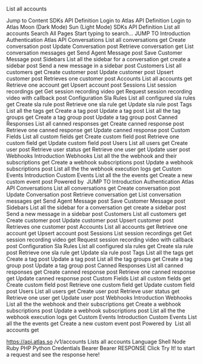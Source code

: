 List all accounts


















































































































































































Jump to Content
SDKs
API Definition
Login to Atlas
API Definition
Login to Atlas
Moon (Dark Mode)
Sun (Light Mode)
SDKs
API Definition
List all accounts
Search
All
Pages
Start
 typing to search…
JUMP TO
Introduction
Authentication
Atlas API
Conversations
List all conversations
get
Create conversation
post
Update Conversation
post
Retrieve conversation
get
List conversation messages
get
Send Agent Message
post
Save Customer Message
post
Sidebars
List all the sidebar for a conversation
get
create a sidebar
post
Send a new message in a sidebar
post
Customers
List all customers
get
Create customer
post
Update customer
post
Upsert customer
post
Retrieves one customer
post
Accounts
List all accounts
get
Retrieve one account
get
Upsert account
post
Sessions
List session recordings
get
Get session recording video
get
Request session recording video with callback
post
Configuration
Sla Rules
List all configured sla rules
get
Create sla rule
post
Retrieve one sla rule
get
Update sla rule
post
Tags
List all the tags
get
Create a tag
post
Update a tag
post
List all the tag groups
get
Create a tag group
post
Update a tag group
post
Canned Responses
List all canned responses
get
Create canned response
post
Retrieve one canned response
get
Update canned response
post
Custom Fields
List all custom fields
get
Create custom field
post
Retrieve one custom field
get
Update custom field
post
Users
List all users
get
Create user
post
Retrieve user status
get
Retrieve one user
get
Update user
post
Webhooks
Introduction
Webhooks
List all the the webhook and their subscriptions
get
Create a webhook subscriptions
post
Update a webhook subscriptions
post
List all the the webhook execution logs
get
Custom Events
Introduction
Custom Events
List all the the events
get
Create a new custom event
post
Powered by 
JUMP TO
Introduction
Authentication
Atlas API
Conversations
List all conversations
get
Create conversation
post
Update Conversation
post
Retrieve conversation
get
List conversation messages
get
Send Agent Message
post
Save Customer Message
post
Sidebars
List all the sidebar for a conversation
get
create a sidebar
post
Send a new message in a sidebar
post
Customers
List all customers
get
Create customer
post
Update customer
post
Upsert customer
post
Retrieves one customer
post
Accounts
List all accounts
get
Retrieve one account
get
Upsert account
post
Sessions
List session recordings
get
Get session recording video
get
Request session recording video with callback
post
Configuration
Sla Rules
List all configured sla rules
get
Create sla rule
post
Retrieve one sla rule
get
Update sla rule
post
Tags
List all the tags
get
Create a tag
post
Update a tag
post
List all the tag groups
get
Create a tag group
post
Update a tag group
post
Canned Responses
List all canned responses
get
Create canned response
post
Retrieve one canned response
get
Update canned response
post
Custom Fields
List all custom fields
get
Create custom field
post
Retrieve one custom field
get
Update custom field
post
Users
List all users
get
Create user
post
Retrieve user status
get
Retrieve one user
get
Update user
post
Webhooks
Introduction
Webhooks
List all the the webhook and their subscriptions
get
Create a webhook subscriptions
post
Update a webhook subscriptions
post
List all the the webhook execution logs
get
Custom Events
Introduction
Custom Events
List all the the events
get
Create a new custom event
post
Powered by 
List all accounts
get
 
https://api.atlas.so
/v1/accounts
Lists all accounts
Language
Shell
Node
Ruby
PHP
Python
Credentials
Bearer
Bearer
RESPONSE
Click 
Try It!
 to start a request and see the response here!